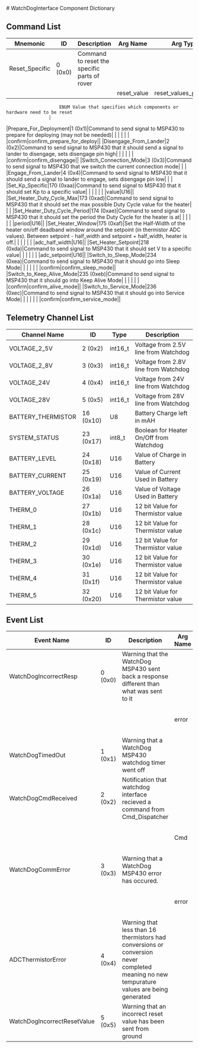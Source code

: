 <title>WatchDogInterface Component Dictionary</title>
# WatchDogInterface Component Dictionary


## Command List

|Mnemonic|ID|Description|Arg Name|Arg Type|Comment
|---|---|---|---|---|---|
|Reset_Specific|0 (0x0)|Command to reset the specific parts of rover| | |
| | | |reset_value|reset_values_possible|
                    	ENUM Value that specifies which components or hardware need to be reset
                    |
|Prepare_For_Deployment|1 (0x1)|Command to send signal to MSP430 to prepare for deploying (may not be needed)| | |
| | | |confirm|confirm_prepare_for_deploy||
|Disengage_From_Lander|2 (0x2)|Command to send signal to MSP430 that it should send a signal to lander to disengage, sets disengage pin high| | |
| | | |confirm|confirm_disengage||
|Switch_Connection_Mode|3 (0x3)|Command to send signal to MSP430 that we switch the current connection mode| | |
|Engage_From_Lander|4 (0x4)|Command to send signal to MSP430 that it should send a signal to lander to engage, sets disengage pin low| | |
|Set_Kp_Specific|170 (0xaa)|Command to send signal to MSP430 that it should set Kp to a specific value| | |
| | | |value|U16||
|Set_Heater_Duty_Cycle_Max|173 (0xad)|Command to send signal to MSP430 that it should set the max possible Duty Cycle value for the heater| | |
|Set_Heater_Duty_Cycle_Period|174 (0xae)|Command to send signal to MSP430 that it should set the period the Duty Cycle for the heater is at| | |
| | | |period|U16||
|Set_Heater_Window|175 (0xaf)|Set the Half-Width of the heater on/off deadband window around the setpoint (in thermistor ADC values). Between setpoint - half_width and setpoint + half_width, heater is off.| | |
| | | |adc_half_width|U16||
|Set_Heater_Setpoint|218 (0xda)|Command to send signal to MSP430 that it should set V to a specific value| | |
| | | |adc_setpoint|U16||
|Switch_to_Sleep_Mode|234 (0xea)|Command to send signal to MSP430 that it should go into Sleep Mode| | |
| | | |confirm|confirm_sleep_mode||
|Switch_to_Keep_Alive_Mode|235 (0xeb)|Command to send signal to MSP430 that it should go into Keep Alive Mode| | |
| | | |confirm|confirm_alive_mode||
|Switch_to_Service_Mode|236 (0xec)|Command to send signal to MSP430 that it should go into Service Mode| | |
| | | |confirm|confirm_service_mode||

## Telemetry Channel List

|Channel Name|ID|Type|Description|
|---|---|---|---|
|VOLTAGE_2_5V|2 (0x2)|int16_t|Voltage from 2.5V line from Watchdog|
|VOLTAGE_2_8V|3 (0x3)|int16_t|Voltage from 2.8V line from Watchdog|
|VOLTAGE_24V|4 (0x4)|int16_t|Voltage from 24V line from Watchdog|
|VOLTAGE_28V|5 (0x5)|int16_t|Voltage from 28V line from Watchdog|
|BATTERY_THERMISTOR|16 (0x10)|U8|Battery Charge left in mAH|
|SYSTEM_STATUS|23 (0x17)|int8_t|Boolean for Heater On/Off from Watchdog|
|BATTERY_LEVEL|24 (0x18)|U16|Value of Charge in Battery|
|BATTERY_CURRENT|25 (0x19)|U16|Value of Current Used in Battery|
|BATTERY_VOLTAGE|26 (0x1a)|U16|Value of Voltage Used in Battery|
|THERM_0|27 (0x1b)|U16|12 bit Value for Thermistor value|
|THERM_1|28 (0x1c)|U16|12 bit Value for Thermistor value|
|THERM_2|29 (0x1d)|U16|12 bit Value for Thermistor value|
|THERM_3|30 (0x1e)|U16|12 bit Value for Thermistor value|
|THERM_4|31 (0x1f)|U16|12 bit Value for Thermistor value|
|THERM_5|32 (0x20)|U16|12 bit Value for Thermistor value|

## Event List

|Event Name|ID|Description|Arg Name|Arg Type|Arg Size|Description
|---|---|---|---|---|---|---|
|WatchDogIncorrectResp|0 (0x0)|Warning that the WatchDog MSP430 sent back a response different than what was sent to it| | | | |
| | | |error|U8||The watchdog error value (reference to documentation)|
|WatchDogTimedOut|1 (0x1)|Warning that a WatchDog MSP430 watchdog timer went off| | | | |
|WatchDogCmdReceived|2 (0x2)|Notification that watchdog interface recieved a command from Cmd_Dispatcher| | | | |
| | | |Cmd|Fw::LogStringArg&|50|The cmd that watchdog interface processed|
|WatchDogCommError|3 (0x3)|Warning that a WatchDog MSP430 error has occured.| | | | |
| | | |error|U32||The watchdog error value (reference to documentation)|
|ADCThermistorError|4 (0x4)|Warning that less than 16 thermistors had conversions or conversion never completed meaning no new tempurature values are being generated| | | | |
|WatchDogIncorrectResetValue|5 (0x5)|Warning that an incorrect reset value has been sent from ground| | | | |
